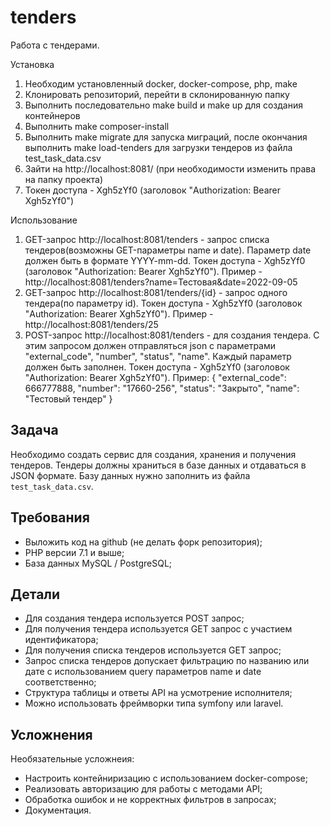 # tenders

Работа с тендерами.

Установка
1) Необходим установленный docker, docker-compose, php, make
2) Клонировать репозиторий, перейти в склонированную папку
3) Выполнить последовательно make build и make up для создания контейнеров
4) Выполнить make composer-install
5) Выполнить make migrate для запуска миграций, после окончания выполнить make load-tenders для загрузки тендеров из файла test_task_data.csv
6) Зайти на http://localhost:8081/ (при необходимости изменить права на папку проекта)
7) Токен доступа - Xgh5zYf0 (заголовок "Authorization: Bearer Xgh5zYf0")

Использование
1) GET-запрос http://localhost:8081/tenders - запрос списка тендеров(возможны GET-параметры name и date).
    Параметр date должен быть в формате YYYY-mm-dd. Токен доступа - Xgh5zYf0 (заголовок "Authorization: Bearer Xgh5zYf0").
    Пример - http://localhost:8081/tenders?name=Тестовая&date=2022-09-05
2) GET-запрос http://localhost:8081/tenders/{id} - запрос одного тендера(по параметру id). Токен доступа - Xgh5zYf0 (заголовок "Authorization: Bearer Xgh5zYf0").
   Пример - http://localhost:8081/tenders/25
3) POST-запрос http://localhost:8081/tenders - для создания тендера. 
   С этим запросом должен отправляться json с параметрами "external_code", "number", "status", "name".
   Каждый параметр должен быть заполнен. Токен доступа - Xgh5zYf0 (заголовок "Authorization: Bearer Xgh5zYf0").
   Пример:
   {
       "external_code": 666777888,
       "number": "17660-256",
       "status": "Закрыто",
       "name": "Тестовый тендер"
   }
   

## Задача
Необходимо создать сервис для создания, хранения и получения тендеров. Тендеры должны храниться в базе данных и отдаваться в JSON формате. Базу данных нужно заполнить из файла `test_task_data.csv`.

## Требования
- Выложить код на github (не делать форк репозитория);
- PHP версии 7.1 и выше;
- База данных MySQL / PostgreSQL;

## Детали
- Для создания тендера используется POST запрос;
- Для получения тендера используется GET запрос с участием идентификатора;
- Для получения списка тендеров используется GET запрос;
- Запрос списка тендеров допускает фильтрацию по названию или дате с использованием query параметров name и date соответственно;
- Структура таблицы и ответы API на усмотрение исполнителя;
- Можно использовать фреймворки типа symfony или laravel.


## Усложнения
Необязательные усложнеия:

- Настроить контейниризацию с использованием docker-compose;
- Реализовать авторизацию для работы с методами API;
- Обработка ошибок и не корректных фильтров в запросах;
- Документация.